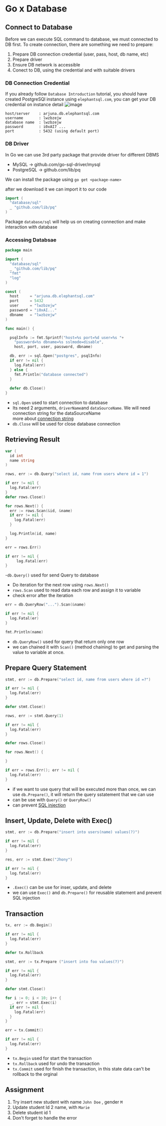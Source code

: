 # Go x Database

## Connect to Database
Before we can execute SQL command to database, we must connected to DB first. To create connection, there are something we need to prepare:
1. Prepare DB connection credential (user, pass, host, db name, etc)
2. Prepare driver
3. Ensure DB network is accessible
4. Conect to DB, using the credential and with suitable drivers

### DB Connection Credential
If you already follow `Database Introduction` tutorial, you should have created PostgreSQl instance using `elephantsql.com`, you can get your DB credential on instance detail
![image](image.png)
```
host/server    : arjuna.db.elephantsql.com
username       : lwzbzejw
database name  : lwzbzejw
password       : i0xAI7 ...
port           : 5432 (using default port)
```

### DB Driver
In Go we can use 3rd party package that provide driver for different DBMS
- MySQL -> github.com/go-sql-driver/mysql
- PostgreSQL -> github.com/lib/pq

We can install the package using `go get <package-name>`

after we download it we can import it to our code 
```go
import (
  "database/sql" 
  _ "github.com/lib/pq"
)
```

Package `database/sql` will help us on creating connection and make interaction with database

### Accessing Databsae
```go
package main

import (
  "database/sql" 
  _ "github.com/lib/pq"
  "fmt"
  "log"
)

const (
  host     = "arjuna.db.elephantsql.com"
  port     = 5432
  user     = "lwzbzejw"
  password = "i0xAI..."
  dbname   = "lwzbzejw"
)

func main() {

  psqlInfo := fmt.Sprintf("host=%s port=%d user=%s "+
    "password=%s dbname=%s sslmode=disable",
    host, port, user, password, dbname)

  db, err := sql.Open("postgres", psqlInfo)
  if err != nil {
    log.Fatal(err)
  } else {
    fmt.Println("database connected")
  }
  
  defer db.Close()
}
```
- `sql.Open` used to start connection to database
- Its need 2 arguments, `driverName`and `dataSourceName`. We will need connection string for the dataSourceName
<br> more about [connection string](https://en.wikipedia.org/wiki/Connection_string)
- `db.Close` will be used for close database connection


## Retrieving Result
```go
var (
  id int
  name string
)

rows, err := db.Query("select id, name from users where id = 1")

if err != nil {
  log.Fatal(err)
}
defer rows.Close()

for rows.Next() {
  err := rows.Scan(&id, &name)
  if err != nil {
    log.Fatal(err)
  }

  log.Println(id, name)
}

err = rows.Err()

if err != nil {
     log.Fatal(err)
}
```
-`db.Query()` used for send Query to database
- Do iteration for the next row using `rows.Next()`
- `rows.Scan` used to read data each row and assign it to variable
- check error after the iteration

```go
err = db.QueryRow("...").Scan(&name)

if err != nil {
  log.Fatal(er)
}

fmt.Println(name)
```
- `db.QueryRow()` used for query that return only one row
- we can chained it with `Scan()` (method chaining) to get and parsing the value to variable at once.

## Prepare Query Statement
```go
stmt, err := db.Prepare("select id, name from users where id =?")

if err != nil {
  log.Fatal(err)
}

defer stmt.Close()

rows, err := stmt.Query(1)

if err != nil {
  log.Fatal(err)
}

defer rows.Close() 

for rows.Next() {

}

if err = rows.Err(); err != nil {
  log.Fatal(err)
}
```
- if we want to use query that will be executed more than once, we can use `db.Prepare()`, it will return the query sstatement that we can use
- can be use with `Query()` or `QueryRow()`
- can prevent [SQL injection](https://medium.com/pujanggateknologi/prepared-statement-di-go-927b1a8863ec)

## Insert, Update, Delete with Exec()
```go
stmt, err := db.Prepare("insert into users(name) values(?)")

if err != nil {
  log.Fatal(err)
}

res, err := stmt.Exec("Jhony")

if err != nil {
  log.fatal(err)
}
```
- `.Exec()` can be use for inser, update, and delete
- we can use `Exec()` and `db.Prepare()` for reusable statement and prevent SQL injection



## Transaction
```go
tx, err := db.Begin()

if err != nil {
  log.Fatal(err)
}

defer tx.Rollback

stmt, err := tx.Prepare ("insert into foo values(?)")

if err != nil {
  log.Fatal(err)
}

defer stmt.Close()

for i := 0; i < 10; i++ {
  _, err = stmt.Exec(i)
  if err != nil {
    log.Fatal(err)
  }
}

err = tx.Commit()

if err != nil {
  log.Fatal(err)
}
```

- `tx.Begin` used for start the transaction
- `tx.Rollback` used for undo the transaction
- `tx.Commit` used for finish the transaction, in this state data can't be rollback to the orginal

## Assignment
1. Try insert new student with name `John Doe` , gender `M`
2. Update student Id 2 name, with `Marie`
3. Delete student id 1
4. Don't forget to handle the error